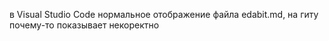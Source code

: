 в Visual Studio Code нормальное отображение файла edabit.md, на гиту почему-то показывает некоректно
